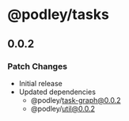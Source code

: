 # @podley/tasks

## 0.0.2

### Patch Changes

- Initial release
- Updated dependencies
  - @podley/task-graph@0.0.2
  - @podley/util@0.0.2

